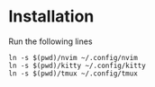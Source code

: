 # Installation

Run the following lines
```
ln -s $(pwd)/nvim ~/.config/nvim
ln -s $(pwd)/kitty ~/.config/kitty
ln -s $(pwd)/tmux ~/.config/tmux
```

